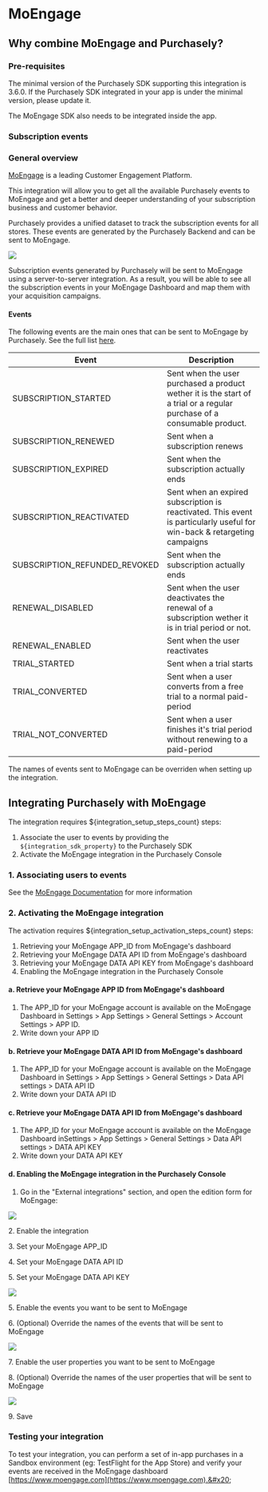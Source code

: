 # MoEngage

## Why combine MoEngage and Purchasely?

### Pre-requisites

The minimal version of the Purchasely SDK supporting this integration is 3.6.0. If the Purchasely SDK integrated in your app is under the minimal version, please update it.

The MoEngage SDK also needs to be integrated inside the app.

### Subscription events

### General overview

[MoEngage](https://www.moengage.com) is a leading Customer Engagement Platform.

This integration will allow you to get all the available Purchasely events to MoEngage and get a better and deeper understanding of your subscription business and customer behavior.

Purchasely provides a unified dataset to track the subscription events for all stores. These events are generated by the Purchasely Backend and can be sent to MoEngage.

![](<../.gitbook/assets/image (150) (1).png>)

Subscription events generated by Purchasely will be sent to MoEngage using a server-to-server integration. As a result, you will be able to see all the subscription events in your MoEngage Dashboard and map them with your acquisition campaigns.

#### Events

The following events are the main ones that can be sent to MoEngage by Purchasely. See the full list [here](onesignal.md#subscription-events).

| Event                           | Description                                                                                                              |
| ------------------------------- | ------------------------------------------------------------------------------------------------------------------------ |
| SUBSCRIPTION\_STARTED           | Sent when the user purchased a product wether it is the start of a trial or a regular purchase of a consumable product.  |
| SUBSCRIPTION\_RENEWED           | Sent when a subscription renews                                                                                          |
| SUBSCRIPTION\_EXPIRED           | Sent when the subscription actually ends                                                                                 |
| SUBSCRIPTION\_REACTIVATED       | Sent when an expired subscription is reactivated. This event is particularly useful for win-back & retargeting campaigns |
| SUBSCRIPTION\_REFUNDED\_REVOKED | Sent when the subscription actually ends                                                                                 |
| RENEWAL\_DISABLED               | Sent when the user deactivates the renewal of a subscription wether it is in trial period or not.                        |
| RENEWAL\_ENABLED                | Sent when the user reactivates                                                                                           |
| TRIAL\_STARTED                  | Sent when a trial starts                                                                                                 |
| TRIAL\_CONVERTED                | Sent when a user converts from a free trial to a normal paid-period                                                      |
| TRIAL\_NOT\_CONVERTED           | Sent when a user finishes it's trial period without renewing to a paid-period                                            |

The names of events sent to MoEngage can be overriden when setting up the integration.

## **Integrating Purchasely with MoEngage**

The integration requires ${integration\_setup\_steps\_count} steps:

1. Associate the user to events by providing the `${integration_sdk_property}` to the Purchasely SDK
2. Activate the MoEngage integration in the Purchasely Console

### 1. Associating users to events

See the [MoEngage Documentation](https://developers.moengage.com) for more information

### 2. Activating the MoEngage integration

The activation requires ${integration\_setup\_activation\_steps\_count} steps:

1. Retrieving your MoEngage APP\_ID from MoEngage's dashboard
2. Retrieving your MoEngage DATA API ID from MoEngage's dashboard
3. Retrieving your MoEngage DATA API KEY from MoEngage's dashboard
4. Enabling the MoEngage integration in the Purchasely Console

#### a. Retrieve your MoEngage APP ID from MoEngage's dashboard

1. The APP\_ID for your MoEngage account is available on the MoEngage Dashboard in Settings > App Settings > General Settings > Account Settings > APP ID.
2. Write down your APP ID

#### b. Retrieve your MoEngage DATA API ID from MoEngage's dashboard

1. The APP\_ID for your MoEngage account is available on the MoEngage Dashboard in Settings > App Settings > General Settings > Data API settings > DATA API ID
2. Write down your DATA API ID

#### c. Retrieve your MoEngage DATA API ID from MoEngage's dashboard

1. The APP\_ID for your MoEngage account is available on the MoEngage Dashboard inSettings > App Settings > General Settings > Data API settings > DATA API KEY
2. Write down your DATA API KEY

#### d. Enabling the MoEngage integration in the Purchasely Console

1. Go in the "External integrations" section, and open the edition form for MoEngage:

![](<../.gitbook/assets/Screenshot 2023-05-25 at 16.12.48.png>)

2\. Enable the integration

3\. Set your MoEngage APP\_ID

4\. Set your MoEngage DATA API ID

5\. Set your MoEngage DATA API KEY

![](<../.gitbook/assets/Screenshot 2023-05-25 at 16.13.10.png>)

5\. Enable the events you want to be sent to MoEngage

6\. (Optional) Override the names of the events that will be sent to MoEngage

![](<../.gitbook/assets/Screenshot 2023-05-25 at 16.13.32.png>)

7\. Enable the user properties you want to be sent to MoEngage

8\. (Optional) Override the names of the user properties that will be sent to MoEngage

![](<../.gitbook/assets/Screenshot 2023-05-25 at 16.15.18.png>)

9\. Save

### Testing your integration

To test your integration, you can perform a set of in-app purchases in a Sandbox environment (eg: TestFlight for the App Store) and verify your events are received in the MoEngage dashboard [https://www.moengage.com](https://www.moengage.com).&#x20;
